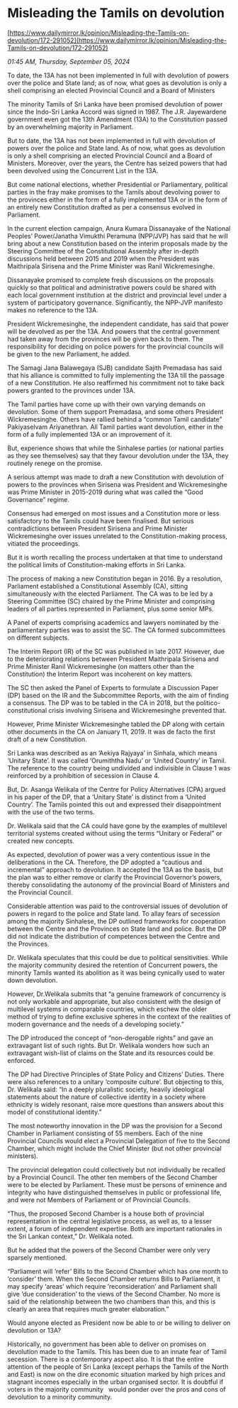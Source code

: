 # Misleading the Tamils on devolution

[https://www.dailymirror.lk/opinion/Misleading-the-Tamils-on-devolution/172-291052](https://www.dailymirror.lk/opinion/Misleading-the-Tamils-on-devolution/172-291052)

*01:45 AM, Thursday, September 05, 2024*

To date, the 13A has not been implemented in full with devolution of powers over the police and State land; as of now, what goes as devolution is only a shell comprising an elected Provincial Council and a Board of Ministers

The minority Tamils of Sri Lanka have been promised devolution of power since the Indo-Sri Lanka Accord was signed in 1987. The J.R. Jayewardene government even got the 13th Amendment (13A) to the Constitution passed by an overwhelming majority in Parliament.

But to date, the 13A has not been implemented in full with devolution of powers over the police and State land. As of now, what goes as devolution is only a shell comprising an elected Provincial Council and a Board of Ministers. Moreover, over the years, the Centre has seized powers that had been devolved using the Concurrent List in the 13A.

But come national elections, whether Presidential or Parliamentary, political parties in the fray make promises to the Tamils about devolving power to the provinces either in the form of a fully implemented 13A or in the form of an entirely new Constitution drafted as per a consensus evolved in Parliament.

In the current election campaign, Anura Kumara Dissanayake of the National Peoples’ Power/Janatha Vimukthi Peramuna (NPP/JVP) has said that he will bring about a new Constitution based on the interim proposals made by the Steering Committee of the Constitutional Assembly after in-depth discussions held between 2015 and 2019 when the President was Maithripala Sirisena and the Prime Minister was Ranil Wickremesinghe.

Dissanayake promised to complete fresh discussions on the proposals quickly so that political and administrative powers could be shared with each local government institution at the district and provincial level under a system of participatory governance. Significantly, the NPP-JVP manifesto makes no reference to the 13A.

President Wickremesinghe, the independent candidate, has said that power will be devolved as per the 13A. And powers that the central government had taken away from the provinces will be given back to them. The responsibility for deciding on police powers for the provincial councils will be given to the new Parliament, he added.

The Samagi Jana Balawegaya (SJB) candidate Sajith Premadasa has said that his alliance is committed to fully implementing the 13A till the passage of a new Constitution. He also reaffirmed his commitment not to take back powers granted to the provinces under 13A.

The Tamil parties have come up with their own varying demands on devolution. Some of them support Premadasa, and some others President Wickremesinghe. Others have rallied behind a “common Tamil candidate” Pakiyaselvam Ariyanethran. All Tamil parties want devolution, either in the form of a fully implemented 13A or an improvement of it.

But, experience shows that while the Sinhalese parties (or national parties as they see themselves) say that they favour devolution under the 13A, they routinely renege on the promise.

A serious attempt was made to draft a new Constitution with devolution of powers to the provinces when Sirisena was President and Wickremesinghe was Prime Minister in 2015-2019 during what was called the “Good Governance” regime.

Consensus had emerged on most issues and a Constitution more or less satisfactory to the Tamils could have been finalised. But serious contradictions between President Sirisena and Prime Minister Wickremesinghe over issues unrelated to the Constitution-making process, vitiated the proceedings.

But it is worth recalling the process undertaken at that time to understand the political limits of Constitution-making efforts in Sri Lanka.

The process of making a new Constitution began in 2016. By a resolution, Parliament established a Constitutional Assembly (CA), sitting simultaneously with the elected Parliament. The CA was to be led by a Steering Committee (SC) chaired by the Prime Minister and comprising leaders of all parties represented in Parliament, plus some senior MPs.

A Panel of experts comprising academics and lawyers nominated by the parliamentary parties was to assist the SC. The CA formed subcommittees on different subjects.

The Interim Report (IR) of the SC was published in late 2017. However, due to the deteriorating relations between President Maithripala Sirisena and Prime Minister Ranil Wickremesinghe (on matters other than the Constitution) the Interim Report was incoherent on key matters.

The SC then asked the Panel of Experts to formulate a Discussion Paper (DP) based on the IR and the Subcommittee Reports, with the aim of finding a consensus. The DP was to be tabled in the CA in 2018, but the politico-constitutional crisis involving Sirisena and Wickremesinghe prevented that.

However, Prime Minister Wickremesinghe tabled the DP along with certain other documents in the CA on January 11, 2019. It was de facto the first draft of a new Constitution.

Sri Lanka was described as an ‘Aekiya Rajyaya’ in Sinhala, which means ‘Unitary State’. It was called ‘Orumiththa Nadu’ or ‘United Country’ in Tamil. The reference to the country being undivided and indivisible in Clause 1 was reinforced by a prohibition of secession in Clause 4.

But, Dr. Asanga Welikala of the Centre for Policy Alternatives (CPA) argued in his paper of the DP, that a ‘Unitary State’ is distinct from a ‘United Country’. The Tamils pointed this out and expressed their disappointment with the use of the two terms.

Dr. Welikala said that the CA could have gone by the examples of multilevel territorial systems created without using the terms “Unitary or Federal” or created new concepts.

As expected, devolution of power was a very contentious issue in the deliberations in the CA. Therefore, the DP adopted a “cautious and incremental” approach to devolution. It accepted the 13A as the basis, but the plan was to either remove or clarify the Provincial Governor’s powers, thereby consolidating the autonomy of the provincial Board of Ministers and the Provincial Council.

Considerable attention was paid to the controversial issues of devolution of powers in regard to the police and State land. To allay fears of secession among the majority Sinhalese, the DP outlined frameworks for cooperation between the Centre and the Provinces on State land and police. But the DP did not indicate the distribution of competences between the Centre and the Provinces.

Dr. Welikala speculates that this could be due to political sensitivities. While the majority community desired the retention of Concurrent powers, the minority Tamils wanted its abolition as it was being cynically used to water down devolution.

However, Dr.Welikala submits that “a genuine framework of concurrency is not only workable and appropriate, but also consistent with the design of multilevel systems in comparable countries, which eschew the older method of trying to define exclusive spheres in the context of the realities of modern governance and the needs of a developing society.”

The DP introduced the concept of “non-derogable rights” and gave an extravagant list of such rights. But Dr. Welikala wonders how such an extravagant wish-list of claims on the State and its resources could be enforced.

The DP had Directive Principles of State Policy and Citizens’ Duties. There were also references to a unitary ‘composite culture’. But objecting to this, Dr. Welikala said: “In a deeply pluralistic society, heavily ideological statements about the nature of collective identity in a society where ethnicity is widely resonant, raise more questions than answers about this model of constitutional identity.”

The most noteworthy innovation in the DP was the provision for a Second Chamber in Parliament consisting of 55 members. Each of the nine Provincial Councils would elect a Provincial Delegation of five to the Second Chamber, which might include the Chief Minister (but not other provincial ministers).

The provincial delegation could collectively but not individually be recalled by a Provincial Council. The other ten members of the Second Chamber were to be elected by Parliament. These must be persons of eminence and integrity who have distinguished themselves in public or professional life, and were not Members of Parliament or of Provincial Councils.

“Thus, the proposed Second Chamber is a house both of provincial representation in the central legislative process, as well as, to a lesser extent, a forum of independent expertise. Both are important rationales in the Sri Lankan context,” Dr. Welikala noted.

But he added that the powers of the Second Chamber were only very sparsely mentioned.

“Parliament will ‘refer’ Bills to the Second Chamber which has one month to ‘consider’ them. When the Second Chamber returns Bills to Parliament, it may specify ‘areas’ which require ‘reconsideration’ and Parliament shall give ‘due consideration’ to the views of the Second Chamber. No more is said of the relationship between the two chambers than this, and this is clearly an area that requires much greater elaboration.”

Would anyone elected as President now be able to or be willing to deliver on devolution or 13A?

Historically, no government has been able to deliver on promises on devolution made to the Tamils. This has been due to an innate fear of Tamil secession. There is a contemporary aspect also. It is that the entire attention of the people of Sri Lanka (except perhaps the Tamils of the North and East) is now on the dire economic situation marked by high prices and stagnant incomes especially in the urban organised sector. It is doubtful if voters in the majority community   would ponder over the pros and cons of devolution to a minority community.

